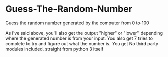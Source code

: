 # Guess-The-Random-Number
Guess the random number generated by the computer from 0 to 100

As i've said above, you'll also get the output "higher" or "lower" depending where the generated number is from your input. You also get 7 tries to complete to try and figure out what the number is. You get No third party modules included, straight from python 3 itself
